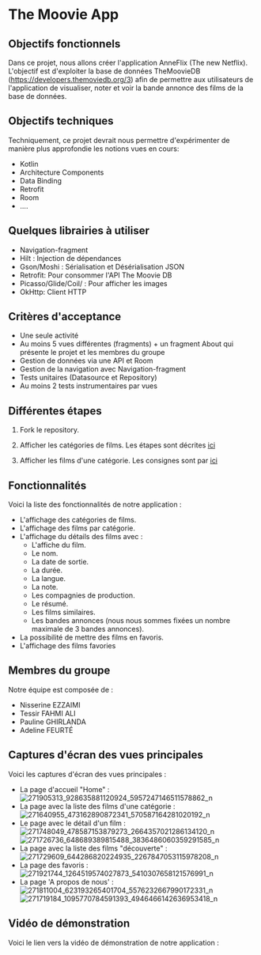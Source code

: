# The Moovie App

## Objectifs fonctionnels  
Dans ce projet, nous allons créer l'application AnneFlix (The new Netflix). L'objectif est d'exploiter la base de données TheMoovieDB (https://developers.themoviedb.org/3) afin de permettre aux utilisateurs de l'application de visualiser, noter et voir la bande annonce des films de la base de données. 

## Objectifs techniques 
Techniquement, ce projet devrait nous permettre d'expérimenter de manière plus approfondie les notions vues en cours: 
- Kotlin
- Architecture Components 
- Data Binding
- Retrofit 
- Room 
- .... 

## Quelques librairies à utiliser 
- Navigation-fragment 
- Hilt : Injection de dépendances 
- Gson/Moshi : Sérialisation et Désérialisation JSON 
- Retrofit: Pour consommer l'API The Moovie DB
- Picasso/Glide/Coil/ : Pour afficher les images 
- OkHttp: Client HTTP

## Critères d'acceptance
- Une seule activité
- Au moins 5 vues différentes (fragments) + un fragment About qui présente le projet et les membres du groupe
- Gestion de données via une API et Room
- Gestion de la navigation avec Navigation-fragment
- Tests unitaires (Datasource et Repository)
- Au moins 2 tests instrumentaires par vues


## Différentes étapes 
1. Fork le repository.  

2. Afficher les catégories de films. Les étapes sont décrites [ici](https://github.com/eamosse/the-movie-app/blob/master/home_tuto.md)

3. Afficher les films d'une catégorie. Les consignes sont par [ici](https://github.com/eamosse/the-movie-app/blob/master/movie_list.md)

## Fonctionnalités
Voici la liste des fonctionnalités de notre application :
- L'affichage des catégories de films.
- L'affichage des films par catégorie.
- L'affichage du détails des films avec :
    - L'affiche du film.
    - Le nom.
    - La date de sortie.
    - La durée.
    - La langue.
    - La note.
    - Les compagnies de production.
    - Le résumé.
    - Les films similaires.
    - Les bandes annonces (nous nous sommes fixées un nombre maximale de 3 bandes annonces).
- La possibilité de mettre des films en favoris.
- L'affichage des films favories

## Membres du groupe
Notre équipe est composée de :
- Nisserine EZZAIMI
- Tessir FAHMI ALI
- Pauline GHIRLANDA
- Adeline FEURTÉ

## Captures d'écran des vues principales
Voici les captures d'écran des vues principales :
- La page d'accueil "Home" :
![271905313_928635881120924_5957247146511578862_n](https://user-images.githubusercontent.com/93370036/150416517-b6d9faff-b57f-4186-b066-67d2cdf4fd92.jpg)
- La page avec la liste des films d'une catégorie :
![271640955_473162890872341_570587164281020192_n](https://user-images.githubusercontent.com/93370036/150416514-aa7eec8d-93fd-4bd0-b559-87111ff8e240.jpg)
- Le page avec le détail d'un film :
![271748049_478587153879273_2664357021286134120_n](https://user-images.githubusercontent.com/93370036/150416524-9aab269c-8056-474e-9dd9-89c24807919e.jpg)
![271726736_648689389815488_3836486060359291585_n](https://user-images.githubusercontent.com/93370036/150416525-e574b595-4616-4332-8e9a-790327bfdb1d.jpg)
- La page avec la liste des films "découverte" :
![271729609_644286820224935_2267847053115978208_n](https://user-images.githubusercontent.com/93370036/150416519-a5b8894e-4c4a-4d54-b564-e7bb3411c7e5.jpg)
- La page des favoris :
![271921744_1264519574027873_5410307658121576991_n](https://user-images.githubusercontent.com/93370036/150416520-fb59a65a-960b-4292-9f22-055117ee437e.jpg)
- La page 'A propos de nous' :
![271811004_623193265401704_5576232667990172331_n](https://user-images.githubusercontent.com/93370036/150416522-a99e00d6-27b3-4f85-9fcb-f0d5aa6e4c0c.jpg)
![271719184_1095770784591393_4946466142636953418_n](https://user-images.githubusercontent.com/93370036/150416527-419f2e7c-8f28-4643-b40e-d5fa59cbcff1.jpg)

## Vidéo de démonstration
Voici le lien vers la vidéo de démonstration de notre application :



